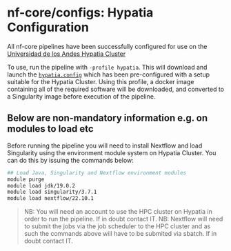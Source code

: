 # nf-core/configs: Hypatia Configuration

All nf-core pipelines have been successfully configured for use on the [Universidad de los Andes Hypatia Cluster](https://exacore.uniandes.edu.co/es/)

To use, run the pipeline with `-profile hypatia`. This will download and launch the [`hypatia.config`](../conf/hypatia.config) which has been pre-configured with a setup suitable for the Hypatia Cluster. Using this profile, a docker image containing all of the required software will be downloaded, and converted to a Singularity image before execution of the pipeline.

## Below are non-mandatory information e.g. on modules to load etc

Before running the pipeline you will need to install Nextflow and load Singularity using the environment module system on Hypatia Cluster. You can do this by issuing the commands below:

```bash
## Load Java, Singularity and Nextflow environment modules
module purge
module load jdk/19.0.2
module load singularity/3.7.1
module load nextflow/22.10.1
```

> NB: You will need an account to use the HPC cluster on Hypatia in order to run the pipeline. If in doubt contact IT.
> NB: Nextflow will need to submit the jobs via the job scheduler to the HPC cluster and as such the commands above will have to be submited via sbatch. If in doubt contact IT.
